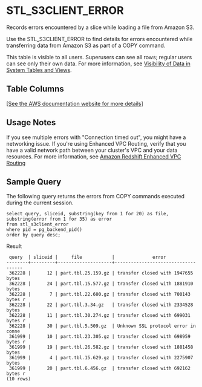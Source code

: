 # STL\_S3CLIENT\_ERROR<a name="r_STL_S3CLIENT_ERROR"></a>

Records errors encountered by a slice while loading a file from Amazon S3\.

Use the STL\_S3CLIENT\_ERROR to find details for errors encountered while transferring data from Amazon S3 as part of a COPY command\.

This table is visible to all users\. Superusers can see all rows; regular users can see only their own data\. For more information, see [Visibility of Data in System Tables and Views](c_visibility-of-data.md)\.

## Table Columns<a name="r_STL_S3CLIENT_ERROR-table-columns2"></a>

[\[See the AWS documentation website for more details\]](http://docs.aws.amazon.com/redshift/latest/dg/r_STL_S3CLIENT_ERROR.html)

## Usage Notes<a name="w3ab1c37c11c81c11"></a>

If you see multiple errors with "Connection timed out", you might have a networking issue\. If you're using Enhanced VPC Routing, verify that you have a valid network path between your cluster's VPC and your data resources\. For more information, see [Amazon Redshift Enhanced VPC Routing](http://docs.aws.amazon.com/redshift/latest/mgmt/enhanced-vpc-routing.html)

## Sample Query<a name="w3ab1c37c11c81c13"></a>

The following query returns the errors from COPY commands executed during the current session\.

```
select query, sliceid, substring(key from 1 for 20) as file, 
substring(error from 1 for 35) as error  
from stl_s3client_error 
where pid = pg_backend_pid()
order by query desc;
```

Result

```
 query  | sliceid |     file           |              error                             
--------+---------+--------------------+------------------------------------
 362228 |      12 | part.tbl.25.159.gz | transfer closed with 1947655 bytes 
 362228 |      24 | part.tbl.15.577.gz | transfer closed with 1881910 bytes 
 362228 |       7 | part.tbl.22.600.gz | transfer closed with 700143 bytes r 
 362228 |      22 | part.tbl.3.34.gz   | transfer closed with 2334528 bytes 
 362228 |      11 | part.tbl.30.274.gz | transfer closed with 699031 bytes r
 362228 |      30 | part.tbl.5.509.gz  | Unknown SSL protocol error in conne
 361999 |      10 | part.tbl.23.305.gz | transfer closed with 698959 bytes r
 361999 |      19 | part.tbl.26.582.gz | transfer closed with 1881458 bytes 
 361999 |       4 | part.tbl.15.629.gz | transfer closed with 2275907 bytes 
 361999 |      20 | part.tbl.6.456.gz  | transfer closed with 692162 bytes r
(10 rows)
```